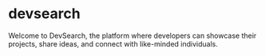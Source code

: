 # devsearch
Welcome to DevSearch, the platform where developers can showcase their projects, share ideas, and connect with like-minded individuals.
